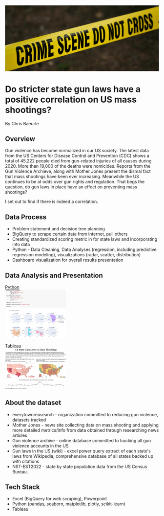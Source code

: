 ![](Screenshots/crime-tape.jpg)

# Do stricter state gun laws have a positive correlation on US mass shootings? 
By Chris Baeurle

## Overview
Gun violence has become normalized in our US society. The latest data from the US Centers for Disease Control and Prevention (CDC) shows a total of 45,222 people died from gun-related injuries of all causes during 2020. More than 19,000 of the deaths were homicides. Reports from the Gun Violence Archieve, along with Mother Jones present the dismal fact that mass shootings have been ever increasing. Meanwhile the US continues to be at odds over gun rights and regulation. That begs the question, do gun laws in place have an effect on preventing mass shootings? 

I set out to find if there is indeed a correlation.

## Data Process
* Problem statement and decision tree planning
* BigQuery to scrape certain data from internet, pull others <br/>
* Creating standardized scoring metric in for state laws and incorporating into data 
* Python - Data Cleaning, Data Analyses (regression, including predictive regression modeling), visualizations (radar, scatter, distribution)
* Dashboard visualization for overall results presentation <br/>

## Data Analysis and Presentation

[Python](https://github.com/ChrisBaeurle/Gun-Violence-vs-State-Laws/blob/main/US%20Gun%20Violence.ipynb)<br/>
<img src="https://github.com/ChrisBaeurle/Gun-Violence-vs-State-Laws/blob/main/Screenshots/Screenshot_1.png" width="200" />

[Tableau](https://public.tableau.com/app/profile/chris.b6153/viz/USMassShootings_16751150296610/GVAkilled-state)<br/>
<img src="https://github.com/ChrisBaeurle/Gun-Violence-vs-State-Laws/blob/main/Screenshots/Screenshot_Tab.png" width="200" />

## About the dataset
* everytownreasearch - organization committed to reducing gun violence, datasets tracked
* Mother Jones - news site collecting data on mass shooting and applying more detailed metrics/info from data obtained through researching news articles
* Gun violence archive - online database committed to tracking all gun violence accounts in the US
* Gun laws in the US (wiki) - excel power query extract of each state's laws from Wikipedia; comprehensive database of all states backed up with citations
* NST-EST2022 - state by state population data from the US Census Bureau.

## Tech Stack
* Excel (BigQuery for web scraping), Powerpoint
* Python (pandas, seaborn, matplotlib, plotly, scikit-learn)
* Tableau
